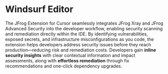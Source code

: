 # Windsurf Editor

The JFrog Extension for Cursor seamlessly integrates JFrog Xray and JFrog Advanced Security into the developer workflow, enabling security scanning and remediation directly within the IDE. By identifying vulnerabilities, exposed secrets, and infrastructure misconfigurations as you code, the extension helps developers address security issues before they reach production—reducing risk and remediation costs. Developers gain **inline security insights** with clear contextual information and impact assessments, along with **effortless remediation** through fix recommendations and one-click dependency upgrades.
